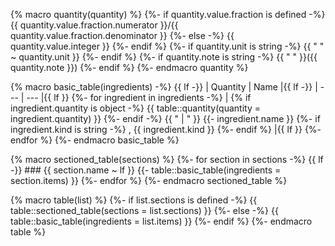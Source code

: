 {% macro quantity(quantity) %}
  {%- if quantity.value.fraction is defined -%}
    {{ quantity.value.fraction.numerator }}/{{ quantity.value.fraction.denominator }}
  {%- else -%}
    {{ quantity.value.integer }}
  {%- endif %}
  {%- if quantity.unit is string -%}
    {{ " " ~ quantity.unit }}
  {%- endif %}
  {%- if quantity.note is string -%}
    {{ " " }}({{ quantity.note }})
  {%- endif %}
{%- endmacro quantity %}

{% macro basic_table(ingredients) -%}
  {{ lf -}}
  | Quantity | Name |{{ lf -}}
  | --- | --- |{{ lf }}
  {%- for ingredient in ingredients -%}
    | {% if ingredient.quantity is object -%}
      {{ table::quantity(quantity = ingredient.quantity) }}
    {%- endif -%}
    {{ " | " }}
    {{- ingredient.name }}
    {%- if ingredient.kind is string -%}
      , {{ ingredient.kind }}
    {%- endif %} |{{ lf }}
  {%- endfor %}
{%- endmacro basic_table %}

{% macro sectioned_table(sections) %}
  {%- for section in sections -%}
    {{ lf -}}
    ### {{ section.name ~ lf }}
    {{- table::basic_table(ingredients = section.items) }}
  {%- endfor %}
{%- endmacro sectioned_table %}

{% macro table(list) %}
  {%- if list.sections is defined -%}
    {{ table::sectioned_table(sections = list.sections) }}
  {%- else -%}
    {{ table::basic_table(ingredients = list.items) }}
  {%- endif %}
{%- endmacro table %}
